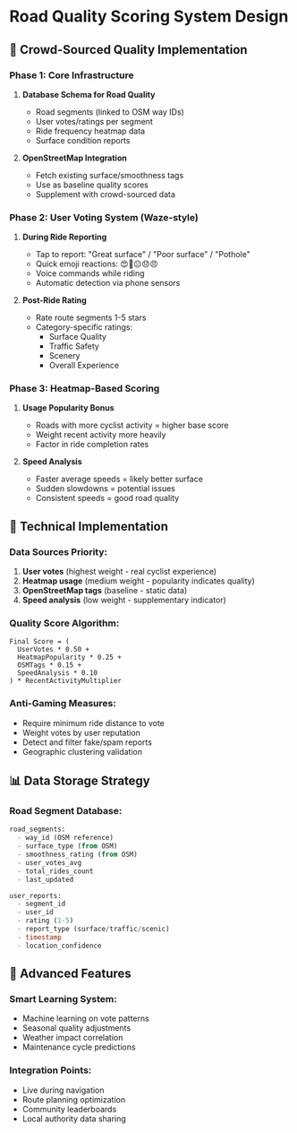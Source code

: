 # Road Quality Scoring System Design

## 🎯 Crowd-Sourced Quality Implementation

### Phase 1: Core Infrastructure
1. **Database Schema for Road Quality**
   - Road segments (linked to OSM way IDs)
   - User votes/ratings per segment
   - Ride frequency heatmap data
   - Surface condition reports

2. **OpenStreetMap Integration**
   - Fetch existing surface/smoothness tags
   - Use as baseline quality scores
   - Supplement with crowd-sourced data

### Phase 2: User Voting System (Waze-style)
1. **During Ride Reporting**
   - Tap to report: "Great surface" / "Poor surface" / "Pothole"
   - Quick emoji reactions: 😍🙂😐😞😠
   - Voice commands while riding
   - Automatic detection via phone sensors

2. **Post-Ride Rating**
   - Rate route segments 1-5 stars
   - Category-specific ratings:
     - Surface Quality
     - Traffic Safety
     - Scenery
     - Overall Experience

### Phase 3: Heatmap-Based Scoring
1. **Usage Popularity Bonus**
   - Roads with more cyclist activity = higher base score
   - Weight recent activity more heavily
   - Factor in ride completion rates

2. **Speed Analysis**
   - Faster average speeds = likely better surface
   - Sudden slowdowns = potential issues
   - Consistent speeds = good road quality

## 🔧 Technical Implementation

### Data Sources Priority:
1. **User votes** (highest weight - real cyclist experience)
2. **Heatmap usage** (medium weight - popularity indicates quality)
3. **OpenStreetMap tags** (baseline - static data)
4. **Speed analysis** (low weight - supplementary indicator)

### Quality Score Algorithm:
```
Final Score = (
  UserVotes * 0.50 +
  HeatmapPopularity * 0.25 +
  OSMTags * 0.15 +
  SpeedAnalysis * 0.10
) * RecentActivityMultiplier
```

### Anti-Gaming Measures:
- Require minimum ride distance to vote
- Weight votes by user reputation
- Detect and filter fake/spam reports
- Geographic clustering validation

## 📊 Data Storage Strategy

### Road Segment Database:
```sql
road_segments:
  - way_id (OSM reference)
  - surface_type (from OSM)
  - smoothness_rating (from OSM)
  - user_votes_avg
  - total_rides_count
  - last_updated

user_reports:
  - segment_id
  - user_id
  - rating (1-5)
  - report_type (surface/traffic/scenic)
  - timestamp
  - location_confidence
```

## 🌟 Advanced Features

### Smart Learning System:
- Machine learning on vote patterns
- Seasonal quality adjustments
- Weather impact correlation
- Maintenance cycle predictions

### Integration Points:
- Live during navigation
- Route planning optimization
- Community leaderboards
- Local authority data sharing